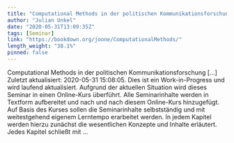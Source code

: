 ```yaml
---
title: "Computational Methods in der politischen Kommunikationsforschung"
author: "Julian Unkel"
date: "2020-05-31T13:09:35Z"
tags: [Seminar]
link: "https://bookdown.org/joone/ComputationalMethods/"
length_weight: "38.1%"
pinned: false
---
```


Computational Methods in der politischen Kommunikationsforschung [...] Zuletzt aktualisiert: 2020-05-31 15:08:05. Dies ist ein Work-in-Progress und wird laufend aktualisiert. Aufgrund der aktuellen Situation wird dieses Seminar in einen Online-Kurs überführt. Alle Seminarinhalte werden in Textform aufbereitet und nach und nach diesem Online-Kurs hinzugefügt. Auf Basis des Kurses sollen die Seminarinhalte selbstständig und mit weitestgehend eigenem Lerntempo erarbeitet werden. In jedem Kapitel werden hierzu zunächst die wesentlichen Konzepte und Inhalte erläutert. Jedes Kapitel schließt mit ...

